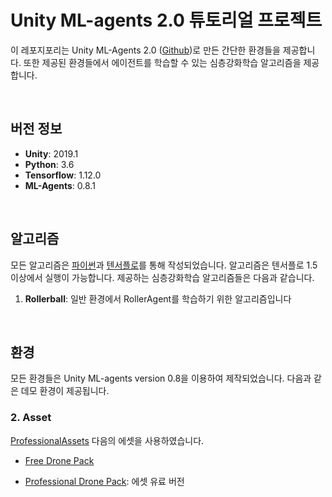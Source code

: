 # Unity ML-agents 2.0 튜토리얼 프로젝트

이 레포지포리는 Unity ML-Agents 2.0 ([Github](<https://github.com/Unity-Technologies/ml-agents>))로 만든 간단한 환경들을 제공합니다. 또한 제공된 환경들에서 에이전트를 학습할 수 있는 심층강화학습 알고리즘을 제공합니다. 


<br>


## 버전 정보

- **Unity**: 2019.1
- **Python**: 3.6
- **Tensorflow**: 1.12.0
- **ML-Agents**: 0.8.1


<br>


## 알고리즘

모든 알고리즘은 [파이썬](<https://www.python.org/>)과 [텐서플로](<https://www.tensorflow.org/>)를 통해 작성되었습니다. 알고리즘은 텐서플로 1.5 이상에서 실행이 가능합니다. 제공하는 심층강화학습 알고리즘들은 다음과 같습니다.  

1. **Rollerball**: 일반 환경에서 RollerAgent를 학습하기 위한  알고리즘입니다 

 

<br>

## 환경 

모든 환경들은 Unity ML-agents version 0.8을 이용하여 제작되었습니다. 다음과 같은 데모 환경이 제공됩니다.


### 2. Asset


 [ProfessionalAssets](https://assetstore.unity.com/publishers/31857) 다음의 에셋을 사용하였습니다. 

- [Free Drone Pack](https://assetstore.unity.com/packages/tools/physics/free-pack-117641)

- [Professional Drone Pack](https://assetstore.unity.com/packages/tools/physics/professional-drone-pack-drone-controller-vr-pc-mobile-gamepad-100970):  에셋 유료 버전



